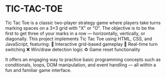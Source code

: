 # TIC-TAC-TOE

Tic Tac Toe is a classic two-player strategy game where players take turns marking spaces on a 3×3 grid with "X" or "O". The objective is to be the first to get three of your marks in a row — horizontally, vertically, or diagonally.
This project implements Tic Tac Toe using HTML, CSS, and JavaScript, featuring:
🧠 Interactive grid-based gameplay
🔁 Real-time turn switching
❌ Win/draw detection logic
♻️ Game reset functionality

It offers an engaging way to practice basic programming concepts such as conditionals, loops, DOM manipulation, and event handling — all within a fun and familiar game interface.
